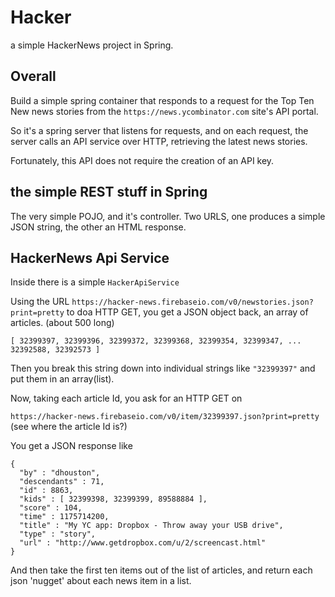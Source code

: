 # Hacker

a simple HackerNews project in Spring.

## Overall

Build a simple spring container that responds to a request for the Top Ten New news stories from the
`https://news.ycombinator.com` site's API portal.

So it's a spring server that listens for requests, and on each request, the server calls an API service over HTTP, retrieving the latest news stories.

Fortunately, this API does not require the creation of an API key.

## the simple REST stuff in Spring

The very simple POJO, and it's controller. Two URLS, one produces a simple JSON string, the other an HTML response.

## HackerNews Api Service

Inside there is a simple `HackerApiService`

Using the URL `https://hacker-news.firebaseio.com/v0/newstories.json?print=pretty`
to doa HTTP GET, you get a JSON object back, an array of articles. (about 500 long)

```
[ 32399397, 32399396, 32399372, 32399368, 32399354, 32399347, ... 32392588, 32392573 ]
```

Then you break this string down into individual strings like `"32399397"` and put them in
an array(list).

Now, taking each article Id, you ask for an HTTP GET on 

`https://hacker-news.firebaseio.com/v0/item/32399397.json?print=pretty` (see where the article Id is?)

You get a JSON response like 

```
{
  "by" : "dhouston",
  "descendants" : 71,
  "id" : 8863,
  "kids" : [ 32399398, 32399399, 89588884 ],
  "score" : 104,
  "time" : 1175714200,
  "title" : "My YC app: Dropbox - Throw away your USB drive",
  "type" : "story",
  "url" : "http://www.getdropbox.com/u/2/screencast.html"
}
```

And then take the first ten items out of the list of articles, and return each json 'nugget' about each news item in a list.
